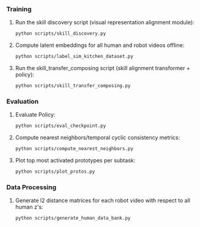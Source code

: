 ### Training

1. Run the skill discovery script (visual representation alignment module):
   ```bash
   python scripts/skill_discovery.py
   ```

2. Compute latent embeddings for all human and robot videos offline:
   ```bash
   python scripts/label_sim_kitchen_dataset.py
   ```

3. Run the skill_transfer_composing script (skill alignment transformer + policy):
   ```bash
   python scripts/skill_transfer_composing.py
   ```

### Evaluation

1. Evaluate Policy:
   ```bash
   python scripts/eval_checkpoint.py
   ```

2. Compute nearest neighbors/temporal cyclic consistency metrics:
   ```bash
   python scripts/compute_nearest_neighbors.py
   ```

3. Plot top most activated prototypes per subtask:
   ```bash
   python scripts/plot_protos.py
   ```

### Data Processing

1. Generate l2 distance matrices for each robot video with respect to all human z's:
   ```bash
   python scripts/generate_human_data_bank.py
   ```

